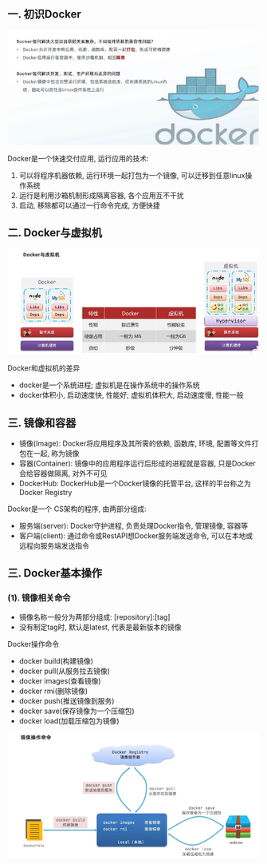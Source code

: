 ## 一. 初识Docker
![img.png](resources/img/img_12.png)

Docker是一个快速交付应用, 运行应用的技术:
1. 可以将程序机器依赖, 运行环境一起打包为一个镜像, 可以迁移到任意linux操作系统
2. 运行是利用沙箱机制形成隔离容器, 各个应用互不干扰
3. 启动, 移除都可以通过一行命令完成, 方便快捷

## 二. Docker与虚拟机
![img.png](resources/img/img_13.png)

Docker和虚拟机的差异
- docker是一个系统进程; 虚拟机是在操作系统中的操作系统
- docker体积小, 启动速度快, 性能好; 虚拟机体积大, 启动速度慢, 性能一般

## 三. 镜像和容器
- 镜像(Image): Docker将应用程序及其所需的依赖, 函数库, 环境, 配置等文件打包在一起, 称为镜像
- 容器(Container): 镜像中的应用程序运行后形成的进程就是容器, 只是Docker会给容器做隔离, 对外不可见
- DockerHub: DockerHub是一个Docker镜像的托管平台, 这样的平台称之为Docker Registry

Docker是一个
CS架构的程序, 由两部分组成:
- 服务端(server): Docker守护进程, 负责处理Docker指令, 管理镜像, 容器等
- 客户端(client): 通过命令或RestAPI想Docker服务端发送命令, 可以在本地或远程向服务端发送指令

## 三. Docker基本操作
### (1). 镜像相关命令
- 镜像名称一般分为两部分组成: [repository]:[tag]
- 没有制定tag时, 默认是latest, 代表是最新版本的镜像

Docker操作命令
- docker build(构建镜像)
- docker pull(从服务拉去镜像)
- docker images(查看镜像)
- docker rmi(删除镜像)
- docker push(推送镜像到服务)
- docker save(保存镜像为一个压缩包)
- docker load(加载压缩包为镜像)

![img.png](resources/img/img_14.png)